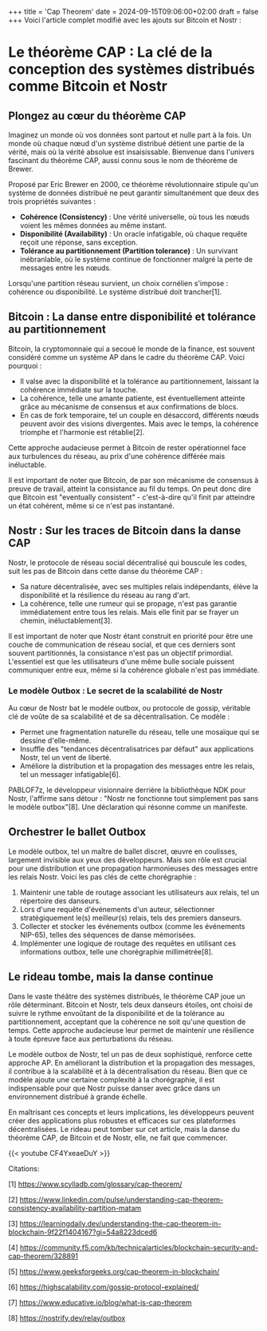 +++
title = 'Cap Theorem'
date = 2024-09-15T09:06:00+02:00
draft = false
+++
Voici l'article complet modifié avec les ajouts sur Bitcoin et Nostr :

# Le théorème CAP : La clé de la conception des systèmes distribués comme Bitcoin et Nostr

## Plongez au cœur du théorème CAP

Imaginez un monde où vos données sont partout et nulle part à la fois. Un monde où chaque nœud d'un système distribué détient une partie de la vérité, mais où la vérité absolue est insaisissable. Bienvenue dans l'univers fascinant du théorème CAP, aussi connu sous le nom de théorème de Brewer.

Proposé par Eric Brewer en 2000, ce théorème révolutionnaire stipule qu'un système de données distribué ne peut garantir simultanément que deux des trois propriétés suivantes :

- **Cohérence (Consistency)** : Une vérité universelle, où tous les nœuds voient les mêmes données au même instant.
- **Disponibilité (Availability)** : Un oracle infatigable, où chaque requête reçoit une réponse, sans exception.  
- **Tolérance au partitionnement (Partition tolerance)** : Un survivant inébranlable, où le système continue de fonctionner malgré la perte de messages entre les nœuds.

Lorsqu'une partition réseau survient, un choix cornélien s'impose : cohérence ou disponibilité. Le système distribué doit trancher[1].

## Bitcoin : La danse entre disponibilité et tolérance au partitionnement

Bitcoin, la cryptomonnaie qui a secoué le monde de la finance, est souvent considéré comme un système AP dans le cadre du théorème CAP. Voici pourquoi :

- Il valse avec la disponibilité et la tolérance au partitionnement, laissant la cohérence immédiate sur la touche.
- La cohérence, telle une amante patiente, est éventuellement atteinte grâce au mécanisme de consensus et aux confirmations de blocs. 
- En cas de fork temporaire, tel un couple en désaccord, différents nœuds peuvent avoir des visions divergentes. Mais avec le temps, la cohérence triomphe et l'harmonie est rétablie[2].

Cette approche audacieuse permet à Bitcoin de rester opérationnel face aux turbulences du réseau, au prix d'une cohérence différée mais inéluctable.

Il est important de noter que Bitcoin, de par son mécanisme de consensus à preuve de travail, atteint la consistance au fil du temps. On peut donc dire que Bitcoin est "eventually consistent" - c'est-à-dire qu'il finit par atteindre un état cohérent, même si ce n'est pas instantané.

## Nostr : Sur les traces de Bitcoin dans la danse CAP

Nostr, le protocole de réseau social décentralisé qui bouscule les codes, suit les pas de Bitcoin dans cette danse du théorème CAP :

- Sa nature décentralisée, avec ses multiples relais indépendants, élève la disponibilité et la résilience du réseau au rang d'art.
- La cohérence, telle une rumeur qui se propage, n'est pas garantie immédiatement entre tous les relais. Mais elle finit par se frayer un chemin, inéluctablement[3].

Il est important de noter que Nostr étant construit en priorité pour être une couche de communication de réseau social, et que ces derniers sont souvent partitionnés, la consistance n'est pas un objectif primordial. L'essentiel est que les utilisateurs d'une même bulle sociale puissent communiquer entre eux, même si la cohérence globale n'est pas immédiate.

### Le modèle Outbox : Le secret de la scalabilité de Nostr

Au cœur de Nostr bat le modèle outbox, ou protocole de gossip, véritable clé de voûte de sa scalabilité et de sa décentralisation. Ce modèle :

- Permet une fragmentation naturelle du réseau, telle une mosaïque qui se dessine d'elle-même.
- Insuffle des "tendances décentralisatrices par défaut" aux applications Nostr, tel un vent de liberté.
- Améliore la distribution et la propagation des messages entre les relais, tel un messager infatigable[6].

PABLOF7z, le développeur visionnaire derrière la bibliothèque NDK pour Nostr, l'affirme sans détour : "Nostr ne fonctionne tout simplement pas sans le modèle outbox"[8]. Une déclaration qui résonne comme un manifeste.

## Orchestrer le ballet Outbox

Le modèle outbox, tel un maître de ballet discret, œuvre en coulisses, largement invisible aux yeux des développeurs. Mais son rôle est crucial pour une distribution et une propagation harmonieuses des messages entre les relais Nostr. Voici les pas clés de cette chorégraphie :

1. Maintenir une table de routage associant les utilisateurs aux relais, tel un répertoire des danseurs.
2. Lors d'une requête d'événements d'un auteur, sélectionner stratégiquement le(s) meilleur(s) relais, tels des premiers danseurs.
3. Collecter et stocker les événements outbox (comme les événements NIP-65), telles des séquences de danse mémorisées.
4. Implémenter une logique de routage des requêtes en utilisant ces informations outbox, telle une chorégraphie millimétrée[8].

## Le rideau tombe, mais la danse continue

Dans le vaste théâtre des systèmes distribués, le théorème CAP joue un rôle déterminant. Bitcoin et Nostr, tels deux danseurs étoiles, ont choisi de suivre le rythme envoûtant de la disponibilité et de la tolérance au partitionnement, acceptant que la cohérence ne soit qu'une question de temps. Cette approche audacieuse leur permet de maintenir une résilience à toute épreuve face aux perturbations du réseau.

Le modèle outbox de Nostr, tel un pas de deux sophistiqué, renforce cette approche AP. En améliorant la distribution et la propagation des messages, il contribue à la scalabilité et à la décentralisation du réseau. Bien que ce modèle ajoute une certaine complexité à la chorégraphie, il est indispensable pour que Nostr puisse danser avec grâce dans un environnement distribué à grande échelle.

En maîtrisant ces concepts et leurs implications, les développeurs peuvent créer des applications plus robustes et efficaces sur ces plateformes décentralisées. Le rideau peut tomber sur cet article, mais la danse du théorème CAP, de Bitcoin et de Nostr, elle, ne fait que commencer.

{{< youtube CF4YxeaeDuY >}}


Citations:

[1] https://www.scylladb.com/glossary/cap-theorem/

[2] https://www.linkedin.com/pulse/understanding-cap-theorem-consistency-availability-partition-matam 

[3] https://learningdaily.dev/understanding-the-cap-theorem-in-blockchain-9f22f1404167?gi=54a8223dced6

[4] https://community.f5.com/kb/technicalarticles/blockchain-security-and-cap-theorem/328891

[5] https://www.geeksforgeeks.org/cap-theorem-in-blockchain/

[6] https://highscalability.com/gossip-protocol-explained/

[7] https://www.educative.io/blog/what-is-cap-theorem

[8] https://nostrify.dev/relay/outbox
